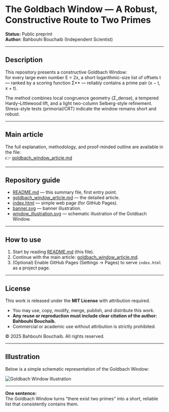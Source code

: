 # The Goldbach Window — A Robust, Constructive Route to Two Primes

**Status:** Public preprint  
**Author:** Bahbouhi Bouchaib (Independent Scientist)

---

## Description
This repository presents a constructive Goldbach Window:  
for every large even number E = 2x, a short logarithmic-size list of offsets t — ranked by a scoring function Σ** — reliably contains a prime pair (x − t, x + t).

The method combines local congruence geometry (Σ_dense), a tempered Hardy–Littlewood lift, and a light two-column Selberg-style refinement.  
Stress-style tests (primorial/CRT) indicate the window remains short and robust.

---

## Main article
The full explanation, methodology, and proof-minded outline are available in the file:  
👉 [goldbach_window_article.md](goldbach_window_article.md)

---

## Repository guide
- [README.md](README.md) — this summary file, first entry point.  
- [goldbach_window_article.md](goldbach_window_article.md) — the detailed article.  
- [index.html](index.html) — simple web page (for GitHub Pages).  
- [banner.svg](banner.svg) — banner illustration.  
- [window_illustration.svg](window_illustration.svg) — schematic illustration of the Goldbach Window.

---

## How to use
1. Start by reading [README.md](README.md) (this file).  
2. Continue with the main article: [goldbach_window_article.md](goldbach_window_article.md).  
3. (Optional) Enable GitHub Pages (Settings → Pages) to serve `index.html` as a project page.

---

## License
This work is released under the **MIT License** with attribution required.  

- You may use, copy, modify, merge, publish, and distribute this work.  
- **Any reuse or reproduction must include clear citation of the author: Bahbouhi Bouchaib.**  
- Commercial or academic use without attribution is strictly prohibited.  

© 2025 Bahbouhi Bouchaib. All rights reserved.

---

## Illustration
Below is a simple schematic representation of the Goldbach Window:  

![Goldbach Window Illustration](window_illustration.svg)

---

**One sentence:**  
The Goldbach Window turns “there exist two primes” into a short, reliable list that consistently contains them.
